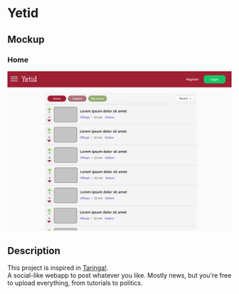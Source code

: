 # Yetid

## Mockup

### Home

![home](./img/home.png)

## Description

This project is inspired in [Taringa!](https://www.taringa.com).   
A social-like webapp to post whatever you like. Mostly news, but you're free to upload everything, from tutorials to politics.

